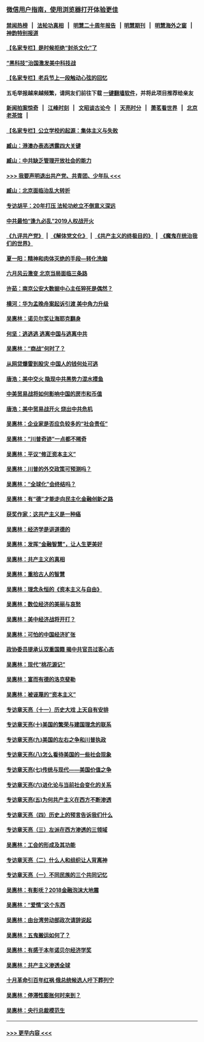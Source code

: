 ### [微信用户指南，使用浏览器打开体验更佳](https://github.com/gfw-breaker/banned-news1/blob/master/indexes/wechat-guide.md?t=0)
#### [禁闻热榜](热点新闻.md?t=0)  &nbsp;&nbsp;|&nbsp;&nbsp; [法轮功真相](https://github.com/gfw-breaker/truth/blob/master/README.md?t=0) &nbsp;&nbsp;|&nbsp;&nbsp; [明慧二十周年报告](https://github.com/gfw-breaker/mh-reports/blob/master/README.md?t=0) &nbsp;&nbsp;|&nbsp;&nbsp;[明慧期刊](https://github.com/gfw-breaker/mh-qikan) &nbsp;&nbsp;|&nbsp;&nbsp; [明慧海外之窗](https://github.com/gfw-breaker/mh-news/blob/master/README.md?t=0) &nbsp;&nbsp;|&nbsp;&nbsp; [神韵特别报道](https://github.com/gfw-breaker/mh-news/blob/master/shenyun.md?t=0)
#### [【名家专栏】是时候拒绝“封杀文化”了](../pages/nsc423/n11814093.md?t=02151855) 
#### [“黑科技”治国激发美中科技战](../pages/nsc423/n11638056.md?t=02151855) 
#### [【名家专栏】老兵节上一段触动心弦的回忆](../pages/nsc423/n11646016.md?t=02151855) 
#### 五毛举报越来越频繁，请网友们前往下载 [一键翻墙软件](https://github.com/gfw-breaker/ssr-accounts)，并将此项目推荐给亲友
#### [新闻拍案惊奇](https://github.com/gfw-breaker/banned-news1/blob/master/pages/link4.md) &nbsp;&nbsp;|&nbsp;&nbsp; [江峰时刻](https://github.com/gfw-breaker/banned-news1/blob/master/pages/link4.md) &nbsp;&nbsp;|&nbsp;&nbsp; [文昭谈古论今](https://github.com/gfw-breaker/banned-news1/blob/master/pages/link4.md) &nbsp;&nbsp;|&nbsp;&nbsp; [天亮时分](https://github.com/gfw-breaker/banned-news1/blob/master/pages/link4.md) &nbsp;&nbsp;|&nbsp;&nbsp; [萧茗看世界](https://github.com/gfw-breaker/banned-news1/blob/master/pages/link4.md) &nbsp;&nbsp;|&nbsp;&nbsp; [北京老茶馆](https://github.com/gfw-breaker/banned-news1/blob/master/pages/link4.md) &nbsp;&nbsp;|&nbsp;&nbsp; 
#### [【名家专栏】公立学校的起源：集体主义与失败](../pages/nsc423/n11601833.md?t=02151855) 
#### [臧山：港澳办表态透露四大关键](../pages/nsc423/n11421628.md?t=02151855) 
#### [臧山：中共缺乏管理开放社会的能力](../pages/nsc423/n11407457.md?t=02151855) 
#### [>>> 我要声明退出共产党、共青团、少年队 <<<](https://github.com/begood0513/goodnews/blob/master/quit/letter.md) 
#### [臧山：北京面临治乱大转折](../pages/nsc423/n11406895.md?t=02151855) 
#### [专访胡平：20年打压 法轮功屹立不倒意义深远](../pages/nsc423/n11398800.md?t=02151855) 
#### [中共最怕“逢九必乱”2019人权战开火](../pages/nsc423/n11385248.md?t=02151855) 
#### [《九评共产党》](https://github.com/begood0513/9ping.md/blob/master/README.md) &nbsp;|&nbsp; [《解体党文化》](../../../../jtdwh.md/blob/master/README.md)  &nbsp;|&nbsp; [《共产主义的终极目的》](../../../../gczydzjmd.md/blob/master/README.md) &nbsp;|&nbsp; [《魔鬼在统治我们的世界》](../../../../mgztzwmdsj.md/blob/master/README.md) 
#### [夏一阳：精神和肉体灭绝的手段—转化洗脑](../pages/nsc423/n11368250.md?t=02151855) 
#### [六月风云激变 北京当局面临三条路](../pages/nsc423/n11313668.md?t=02151855) 
#### [许茹：南京公安大数据中心主任猝死是偶然？](../pages/nsc423/n11064744.md?t=02151855) 
#### [横河：华为孟晚舟案起诉引渡 美中角力升级](../pages/nsc423/n11027230.md?t=02151855) 
#### [吴惠林：诺贝尔奖让海耶克翻身](../pages/nsc423/n10890049.md?t=02151855) 
#### [何坚：逃逃逃 逃离中国与逃离中共](../pages/nsc423/n10592891.md?t=02151855) 
#### [吴惠林：“商战”何时了？](../pages/nsc423/n10573558.md?t=02151855) 
#### [从网贷爆雷到股灾 中国人的钱何处可逃](../pages/nsc423/n10572800.md?t=02151855) 
#### [唐浩：美中交火 隐现中共黑势力混水摸鱼](../pages/nsc423/n10544040.md?t=02151855) 
#### [中美贸易战将如何影响中国的房市和币值](../pages/nsc423/n10543697.md?t=02151855) 
#### [唐浩：美中贸易战开火 烧出中共危机](../pages/nsc423/n10540126.md?t=02151855) 
#### [吴惠林：企业家是否应负较多的“社会责任”](../pages/nsc423/n10535022.md?t=02151855) 
#### [吴惠林：“川普奇迹”一点都不稀奇](../pages/nsc423/n10512808.md?t=02151855) 
#### [吴惠林：平议“修正资本主义”](../pages/nsc423/n10495724.md?t=02151855) 
#### [吴惠林：川普的外交政策可预测吗？](../pages/nsc423/n10462387.md?t=02151855) 
#### [吴惠林：“全球化”会终结吗？](../pages/nsc423/n10452838.md?t=02151855) 
#### [吴惠林：有“德”才能走向民主化金融创新之路](../pages/nsc423/n10432292.md?t=02151855) 
#### [获奖作家：这共产主义是一种癌](../pages/nsc423/n10431541.md?t=02151855) 
#### [吴惠林：经济学是讲道德的](../pages/nsc423/n10398014.md?t=02151855) 
#### [吴惠林：发挥“金融智慧”，让人生更美好](../pages/nsc423/n10375019.md?t=02151855) 
#### [吴惠林：共产主义的真相](../pages/nsc423/n10351394.md?t=02151855) 
#### [吴惠林：重拾古人的智慧](../pages/nsc423/n10337691.md?t=02151855) 
#### [吴惠林：理念永恒的《资本主义与自由》](../pages/nsc423/n10316274.md?t=02151855) 
#### [吴惠林：数位经济的美丽与哀愁](../pages/nsc423/n10292946.md?t=02151855) 
#### [吴惠林：美中经济战将开打？](../pages/nsc423/n10258825.md?t=02151855) 
#### [吴惠林：可怕的中国经济扩张](../pages/nsc423/n10219147.md?t=02151855) 
#### [政协委员提承认双重国籍 揭中共官员过客心态](../pages/nsc423/n10208809.md?t=02151855) 
#### [吴惠林：现代“桃花源记”](../pages/nsc423/n10185234.md?t=02151855) 
#### [吴惠林：富而有德的洛克斐勒](../pages/nsc423/n10142264.md?t=02151855) 
#### [吴惠林：被诬蔑的“资本主义”](../pages/nsc423/n10124816.md?t=02151855) 
#### [专访章天亮（十一）历史大戏 上天自有安排](../pages/nsc423/n10094905.md?t=02151855) 
#### [专访章天亮(十)美国的繁荣与建国理念的联系](../pages/nsc423/n10094899.md?t=02151855) 
#### [专访章天亮(九)美国的左右之争和川普执政](../pages/nsc423/n10094889.md?t=02151855) 
#### [专访章天亮(八)怎么看待美国的一些社会现象](../pages/nsc423/n10094857.md?t=02151855) 
#### [专访章天亮(七)传统与现代——美国价值之争](../pages/nsc423/n10093140.md?t=02151855) 
#### [专访章天亮(六)进化论与当前社会变化的关系](../pages/nsc423/n10092036.md?t=02151855) 
#### [专访章天亮(五)为何共产主义在西方不断渗透](../pages/nsc423/n10083620.md?t=02151855) 
#### [专访章天亮（四）历史上的预言告诉我们什么](../pages/nsc423/n10083606.md?t=02151855) 
#### [专访章天亮（三）左派在西方渗透的三领域](../pages/nsc423/n10081115.md?t=02151855) 
#### [吴惠林：工会的形成及其功能](../pages/nsc423/n10080633.md?t=02151855) 
#### [专访章天亮（二）什么人和组织让人背离神](../pages/nsc423/n10076637.md?t=02151855) 
#### [专访章天亮（一）不同民族的三个共同记忆](../pages/nsc423/n10074188.md?t=02151855) 
#### [吴惠林：有影呒？2018金融泡沫大地震](../pages/nsc423/n10040534.md?t=02151855) 
#### [吴惠林：“爱情”这个东西](../pages/nsc423/n10019423.md?t=02151855) 
#### [吴惠林：由台湾劳动部政次请辞说起](../pages/nsc423/n9979679.md?t=02151855) 
#### [吴惠林：五鬼搬运如何了？](../pages/nsc423/n9925338.md?t=02151855) 
#### [吴惠林：有感于本年诺贝尔经济学奖](../pages/nsc423/n9871883.md?t=02151855) 
#### [吴惠林：共产主义渗透全球](../pages/nsc423/n9812748.md?t=02151855) 
#### [十月革命引百年红祸 俄总统候选人吁下葬列宁](../pages/nsc423/n9810182.md?t=02151855) 
#### [吴惠林：停滞性膨胀何时来到？](../pages/nsc423/n9764136.md?t=02151855) 
#### [吴惠林：央行总裁模范生](../pages/nsc423/n9728134.md?t=02151855) 

----
#### [ >>> 更早内容 <<< ](../indexes/nsc423-earlier.md)
